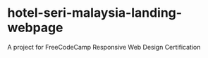 # hotel-seri-malaysia-landing-webpage
 A project for FreeCodeCamp Responsive Web Design Certification
